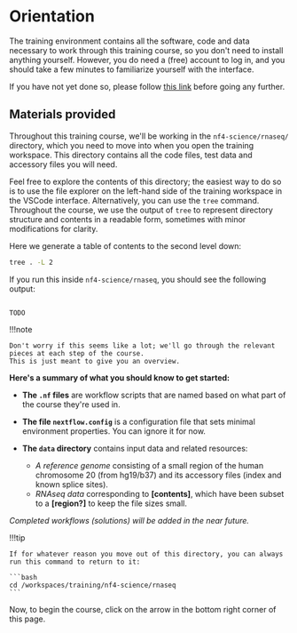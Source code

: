 # Orientation

The training environment contains all the software, code and data necessary to work through this training course, so you don't need to install anything yourself.
However, you do need a (free) account to log in, and you should take a few minutes to familiarize yourself with the interface.

If you have not yet done so, please follow [this link](../../envsetup/) before going any further.

## Materials provided

Throughout this training course, we'll be working in the `nf4-science/rnaseq/` directory, which you need to move into when you open the training workspace.
This directory contains all the code files, test data and accessory files you will need.

Feel free to explore the contents of this directory; the easiest way to do so is to use the file explorer on the left-hand side of the training workspace in the VSCode interface.
Alternatively, you can use the `tree` command.
Throughout the course, we use the output of `tree` to represent directory structure and contents in a readable form, sometimes with minor modifications for clarity.

Here we generate a table of contents to the second level down:

```bash
tree . -L 2
```

If you run this inside `nf4-science/rnaseq`, you should see the following output:

```console title="Directory contents"

TODO

```

!!!note

    Don't worry if this seems like a lot; we'll go through the relevant pieces at each step of the course.
    This is just meant to give you an overview.

**Here's a summary of what you should know to get started:**

- **The `.nf` files** are workflow scripts that are named based on what part of the course they're used in.

- **The file `nextflow.config`** is a configuration file that sets minimal environment properties.
  You can ignore it for now.

- **The `data` directory** contains input data and related resources:
  - _A reference genome_ consisting of a small region of the human chromosome 20 (from hg19/b37) and its accessory files (index and known splice sites).
  - _RNAseq data_ corresponding to **[contents]**, which have been subset to a **[region?]** to keep the file sizes small.

_Completed workflows (solutions) will be added in the near future._

<!-- COMMENTED OUT UNTIL SOLUTIONS ARE READY (need to redo them)
- **The `solutions` directory** contains the completed workflow scripts that result from each step of the course.
  They are intended to be used as a reference to check your work and troubleshoot any issues.
  The name and number in the filename correspond to the step of the relevant part of the course.
  For example, the file `genomics-1-4.nf` is the expected result of completing steps 1 through 4 of _Part 1: Per-sample variant calling_ using the `genomics-1.nf` workflow.
-->

!!!tip

    If for whatever reason you move out of this directory, you can always run this command to return to it:

    ```bash
    cd /workspaces/training/nf4-science/rnaseq
    ```

Now, to begin the course, click on the arrow in the bottom right corner of this page.

